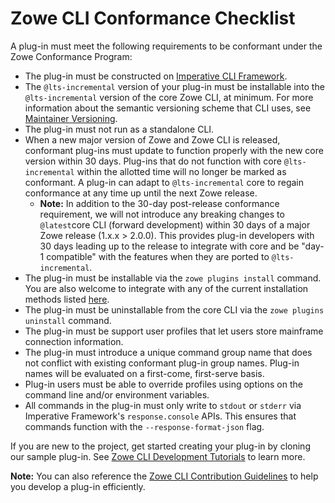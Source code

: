 # Zowe CLI Conformance Checklist

A plug-in must meet the following requirements to be conformant under the Zowe Conformance Program:

- The plug-in must be constructed on [Imperative CLI Framework](https://github.com/zowe/imperative).
- The `@lts-incremental` version of your plug-in must be installable into the `@lts-incremental` version of the core Zowe CLI, at minimum. For more information about the semantic versioning scheme that CLI uses, see [Maintainer Versioning](https://github.com/zowe/zowe-cli/blob/master/docs/MaintainerVersioning.md).
- The plug-in must not run as a standalone CLI.
- When a new major version of Zowe and Zowe CLI is released, conformant plug-ins must update to function properly with the new core version within 30 days. Plug-ins that do not function with core `@lts-incremental` within the allotted time will no longer be marked as conformant. A plug-in can adapt to `@lts-incremental` core to regain conformance at any time up until the next Zowe release. 
    - **Note:** In addition to the 30-day post-release conformance requirement, we will not introduce any breaking changes to `@latest`core CLI (forward development) within 30 days of a major Zowe release (1.x.x > 2.0.0). This provides plug-in developers with 30 days leading up to the release to integrate with core and be "day-1 compatible" with the features when they are ported to `@lts-incremental`. 
- The plug-in must be installable via the `zowe plugins install` command. You are also welcome to integrate with any of the current installation methods listed [here](https://zowe.github.io/docs-site/latest/user-guide/cli-installcli.html#methods-to-install-zowe-cli).
- The plug-in must be uninstallable from the core CLI via the `zowe plugins uninstall` command.
- The plug-in must be support user profiles that let users store mainframe connection information.
- The plug-in must introduce a unique command group name that does not conflict with existing conformant plug-in group names. Plug-in names will be evaluated on a first-come, first-serve basis. 
- Plug-in users must be able to override profiles using options on the command line and/or environment variables. 
- All commands in the plug-in must only write to `stdout` or `stderr` via Imperative Framework's `response.console` APIs. This ensures that commands function with the `--response-format-json` flag.

If you are new to the project, get started creating your plug-in by cloning our sample plug-in. See [Zowe CLI Development Tutorials](https://zowe.github.io/docs-site/latest/extend/extend-cli/cli-devTutorials.html#getting-started) to learn more. 

**Note:** You can also reference the [Zowe CLI Contribution Guidelines](https://github.com/zowe/zowe-cli/blob/master/CONTRIBUTING.md) to help you develop a plug-in efficiently. 
